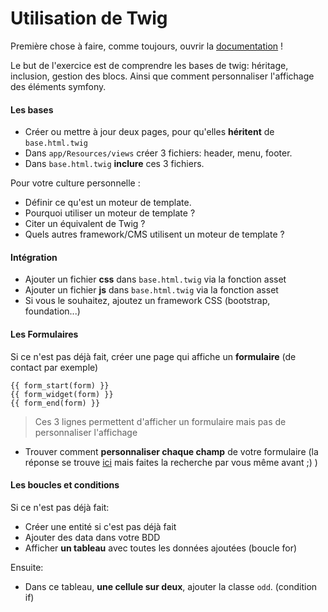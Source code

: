 # Utilisation de Twig

Première chose à faire, comme toujours, ouvrir la [documentation](http://symfony.com/doc/current/templating.html) !

Le but de l'exercice est de comprendre les bases de twig: héritage, inclusion, gestion des blocs. Ainsi que comment personnaliser l'affichage des éléments symfony.


#### Les bases

- Créer ou mettre à jour deux pages, pour qu'elles **héritent** de `base.html.twig`
- Dans `app/Resources/views` créer 3 fichiers: header, menu, footer.
- Dans `base.html.twig` **inclure** ces 3 fichiers.
 
 
 Pour votre culture personnelle :
- Définir ce qu'est un moteur de template.
- Pourquoi utiliser un moteur de template ?
- Citer un équivalent de Twig ?
- Quels autres framework/CMS utilisent un moteur de template ?


#### Intégration

- Ajouter un fichier **css** dans `base.html.twig` via la fonction asset
- Ajouter un fichier **js** dans `base.html.twig` via la fonction asset
- Si vous le souhaitez, ajoutez un framework CSS (bootstrap, foundation...)


#### Les Formulaires

Si ce n'est pas déjà fait, créer une page qui affiche un **formulaire** (de contact par exemple)


```twig
{{ form_start(form) }}
{{ form_widget(form) }}
{{ form_end(form) }}
```

> Ces 3 lignes permettent d'afficher un formulaire mais pas de personnaliser l'affichage

- Trouver comment **personnaliser chaque champ** de votre formulaire (la réponse se trouve [ici](http://symfony.com/doc/current/form/rendering.html) mais faites la recherche par vous même avant ;) )


#### Les boucles et conditions

Si ce n'est pas déjà fait: 
- Créer une entité si c'est pas déjà fait
- Ajouter des data dans votre BDD
- Afficher **un tableau** avec toutes les données ajoutées (boucle for)

Ensuite:
- Dans ce tableau, **une cellule sur deux**, ajouter la classe `odd`. (condition if)





